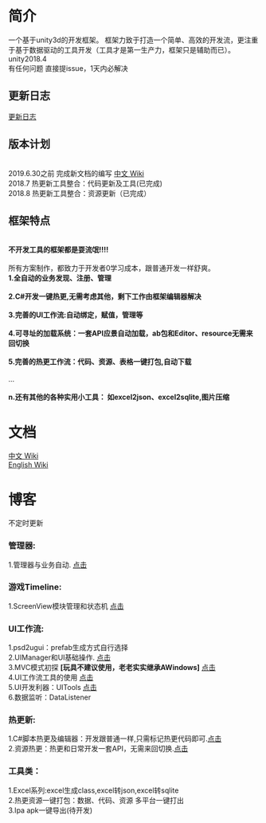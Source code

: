 # 简介
一个基于unity3d的开发框架。
框架力致于打造一个简单、高效的开发流，更注重于基于数据驱动的工具开发（工具才是第一生产力，框架只是辅助而已）。
<br> unity2018.4
<br>有任何问题 直接提issue，1天内必解决
## 更新日志
[  更新日志 ](https://github.com/yimengfan/BDFramework.Core/wiki/V0.01-%E6%9B%B4%E6%96%B0%E6%97%A5%E5%BF%97)
## 版本计划
<br> 2019.6.30之前 完成新文档的编写 [中文 Wiki](https://www.yuque.com/naipaopao/eg6gik)
<br> 2018.7 热更新工具整合：代码更新及工具(已完成)
<br> 2018.8 热更新工具整合：资源更新（已完成）
## 框架特点
  <br>**不开发工具的框架都是耍流氓!!!!**<br>
  <br>所有方案制作，都致力于开发者0学习成本，跟普通开发一样舒爽。
   <br>**1.全自动的业务发现、注册、管理**<br>
   <br>**2.C#开发一键热更,无需考虑其他，剩下工作由框架编辑器解决**<br>
   <br>**3.完善的UI工作流:自动绑定，赋值，管理等**<br>
   <br>**4.可寻址的加载系统：一套API应景自动加载，ab包和Editor、resource无需来回切换**<br>
   <br>**5.完善的热更工作流：代码、资源、表格一键打包,自动下载**<br>
   <br>... <br>
   <br>**n.还有其他的各种实用小工具： 如excel2json、excel2sqlite,图片压缩**<br>
# 文档
 [中文 Wiki](https://www.yuque.com/naipaopao/eg6gik)
 <br>[English Wiki](http://www.nekosang.com)
# 博客
不定时更新
### 管理器:
1.管理器与业务自动.            [点击](https://zhuanlan.zhihu.com/p/40751037)
### 游戏Timeline:
1.ScreenView模块管理和状态机   [点击](https://zhuanlan.zhihu.com/p/40755348)
### UI工作流:
1.psd2ugui：prefab生成方式自行选择
<br>2.UIManager和UI基础操作.   [点击](https://zhuanlan.zhihu.com/p/40766519)
<br>3.MVC模式初探  **[玩具不建议使用，老老实实继承AWindows]** [点击](https://zhuanlan.zhihu.com/p/40772076)
<br>4.UI工作流工具的使用        [点击](https://zhuanlan.zhihu.com/p/40941129)
<br>5.UI开发利器：UITools      [点击](https://zhuanlan.zhihu.com/p/41062357)
<br>6.数据监听：DataListener
### 热更新:
1.C#脚本热更及编辑器：开发跟普通一样,只需标记热更代码即可.[点击](https://zhuanlan.zhihu.com/p/41070384)
<br>2.资源热更：热更和日常开发一套API，无需来回切换.[点击](https://zhuanlan.zhihu.com/p/50362920)

### 工具类：
1.Excel系列:excel生成class,excel转json,excel转sqlite
<br>2.热更资源一键打包：数据、代码、资源 多平台一键打出
<br>3.Ipa apk一键导出(待开发)
